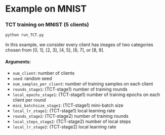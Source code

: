 # Example on MNIST

### TCT training on MNIST (5 clients)
```python
python run_TCT.py
```
In this example, we consider every client has images of two categories chosen from [0, 1], [2, 3], [4, 5], [6, 7], or [8, 9].

#### Arguments:
* ```num_client```: number of clients
* ```seed```: random seed
* ```num_samples_per_client```: number of training samples on each client
* ```rounds_stage1```: (TCT-stage1) number of training rounds
* ```local_epochs_stage1```: (TCT-stage1) number of training epochs on each client per round
* ```mini_batchsize_stage1```: (TCT-stage1) mini-batch size
* ```local_lr_stage1```: (TCT-stage1) local learning rate
* ```rounds_stage2```: (TCT-stage2) number of training rounds
* ```local_steps_stage2```: (TCT-stage2) number of local steps
* ```local_lr_stage2```: (TCT-stage2) local learning rate
